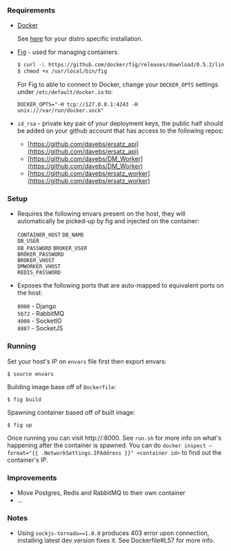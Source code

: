 ### Requirements

- [Docker](http://docker.io/)

    See [here](https://docs.docker.com/installation/#installation) for your distro specific installation.

- [Fig](http://www.fig.sh/) - used for managing containers.

    ```bash
    $ curl -L https://github.com/docker/fig/releases/download/0.5.2/linux > /usr/local/bin/fig
    $ chmod +x /usr/local/bin/fig
    ```

    For Fig to able to connect to Docker, change your `DOCKER_OPTS` settings under `/etc/default/docker.io` to:
    
    `DOCKER_OPTS="-H tcp://127.0.0.1:4243 -H unix:///var/run/docker.sock"`

- `id_rsa` - private key pair of your deployment keys, the public half should be added on your github account that has access to the following repos:

    * [https://github.com/davebs/ersatz_api](https://github.com/davebs/ersatz_api)
    * [https://github.com/davebs/DM_Worker](https://github.com/davebs/DM_Worker)
    * [https://github.com/davebs/ersatz_worker](https://github.com/davebs/ersatz_worker)

### Setup

- Requires the following envars present on the host, they will automatically be picked-up by fig and injected on the container:

    `CONTAINER_HOST`
    `DB_NAME`  
    `DB_USER`  
    `DB_PASSWORD`
    `BROKER_USER`  
    `BROKER_PASSWORD`  
    `BROKER_VHOST`  
    `DMWORKER_VHOST`  
    `REDIS_PASSWORD`  

- Exposes the following ports that are auto-mapped to equivalent ports on the host:

    `8000` - Django  
    `5672` - RabbitMQ  
    `4000` - SocketIO  
    `8887` - SocketJS  

### Running

Set your host's IP on `envars` file first then export envars:

    $ source envars

Building image base off of `Dockerfile`:

    $ fig build

Spawning container based off of built image:

    $ fig up

Once running you can visit http://<container ip>:8000. See `run.sh` for more info on what's happening after the container is spawned. You can do `docker inspect —format="{{ .NetworkSettings.IPAddress }}" <container id>` to find out the container's IP.

### Improvements

- Move Postgres, Redis and RabbitMQ to their own container
- ...

### Notes

- Using `sockjs-tornado==1.0.0` produces 403 error upon connection, installing latest dev version fixes it. See Dockerfile#L57 for more info.
